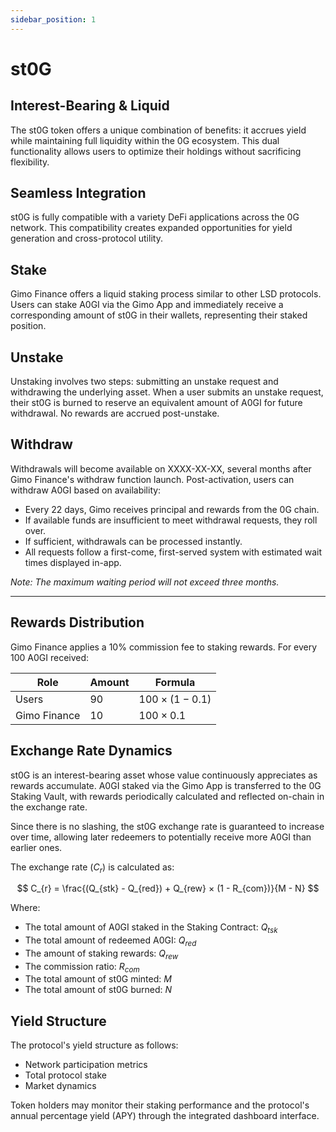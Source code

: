```yaml
---
sidebar_position: 1
---
```


# st0G

## Interest-Bearing & Liquid
The st0G token offers a unique combination of benefits: it accrues yield while maintaining full liquidity within the 0G ecosystem. This dual functionality allows users to optimize their holdings without sacrificing flexibility.

## Seamless Integration
st0G is fully compatible with a variety DeFi applications across the 0G network. This compatibility creates expanded opportunities for yield generation and cross-protocol utility.

## Stake
Gimo Finance offers a liquid staking process similar to other LSD protocols. Users can stake A0GI via the Gimo App and immediately receive a corresponding amount of st0G in their wallets, representing their staked position.

## Unstake
Unstaking involves two steps: submitting an unstake request and withdrawing the underlying asset. When a user submits an unstake request, their st0G is burned to reserve an equivalent amount of A0GI for future withdrawal. No rewards are accrued post-unstake.

## Withdraw
Withdrawals will become available on XXXX-XX-XX, several months after Gimo Finance's withdraw function launch. Post-activation, users can withdraw A0GI based on availability:

- Every 22 days, Gimo receives principal and rewards from the 0G chain.
- If available funds are insufficient to meet withdrawal requests, they roll over.
- If sufficient, withdrawals can be processed instantly.
- All requests follow a first-come, first-served system with estimated wait times displayed in-app.

*Note: The maximum waiting period will not exceed three months.*

---

## Rewards Distribution
Gimo Finance applies a 10% commission fee to staking rewards. For every 100 A0GI received:

| Role | Amount | Formula |
| --- | --- | --- |
| Users | $90$ | $100 × (1 - 0.1)$ |
| Gimo Finance | $10$ | $100 × 0.1$ |

## Exchange Rate Dynamics
st0G is an interest-bearing asset whose value continuously appreciates as rewards accumulate. A0GI staked via the Gimo App is transferred to the 0G Staking Vault, with rewards periodically calculated and reflected on-chain in the exchange rate.

Since there is no slashing, the st0G exchange rate is guaranteed to increase over time, allowing later redeemers to potentially receive more A0GI than earlier ones.

The exchange rate ($C_{r}$) is calculated as:

$$
C_{r} = \frac{(Q_{stk} - Q_{red}) + Q_{rew} × (1 - R_{com})}{M - N}
$$

Where:

- The total amount of A0GI staked in the Staking Contract: $Q_{tsk}$
- The total amount of redeemed A0GI: $Q_{red}$
- The amount of staking rewards: $Q_{rew}$
- The commission ratio: $R_{com}$
- The total amount of st0G minted: $M$
- The total amount of st0G burned: $N$

## Yield Structure

The protocol's yield structure as follows:

- Network participation metrics
- Total protocol stake
- Market dynamics

Token holders may monitor their staking performance and the protocol's annual percentage yield (APY) through the integrated dashboard interface.
